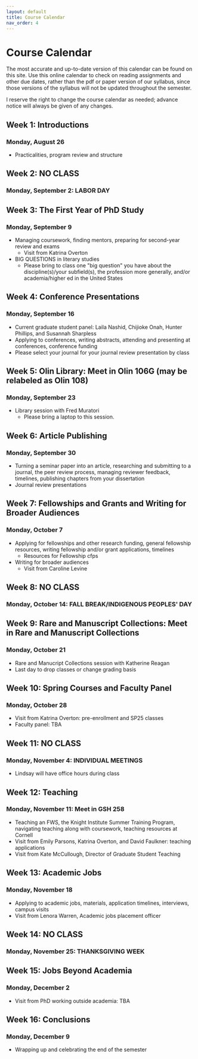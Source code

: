 ```yaml
---
layout: default
title: Course Calendar
nav_order: 4
---
```

# Course Calendar
The most accurate and up-to-date version of this calendar can be found on this site. Use this online calendar to check on reading assignments and other due dates, rather than the pdf or paper version of our syllabus, since those versions of the syllabus will not be updated throughout the semester.

I reserve the right to change the course calendar as needed; advance notice will always be given of any changes.

## Week 1: Introductions
### Monday, August 26
- Practicalities, program review and structure

## Week 2: NO CLASS
### Monday, September 2: LABOR DAY

## Week 3: The First Year of PhD Study
### Monday, September 9
- Managing coursework, finding mentors, preparing for second-year review and exams
    - Visit from Katrina Overton
- BIG QUESTIONS in literary studies
    - Please bring to class one "big question" you have about the discipline(s)/your subfield(s), the profession more generally, and/or academia/higher ed in the United States 

## Week 4: Conference Presentations
### Monday, September 16
- Current graduate student panel: Laila Nashid, Chijioke Onah, Hunter Phillips, and Susannah Sharpless
- Applying to conferences, writing abstracts, attending and presenting at conferences, conference funding
- Please select your journal for your journal review presentation by class

## Week 5: Olin Library: Meet in Olin 106G (may be relabeled as Olin 108)
### Monday, September 23
- Library session with Fred Muratori
    - Please bring a laptop to this session.

## Week 6: Article Publishing
### Monday, September 30
- Turning a seminar paper into an article, researching and submitting to a journal, the peer review process, managing reviewer feedback, timelines, publishing chapters from your dissertation
- Journal review presentations

## Week 7: Fellowships and Grants and Writing for Broader Audiences
### Monday, October 7
- Applying for fellowships and other research funding, general fellowship resources, writing fellowship and/or grant applications, timelines
	- Resources for Fellowship cfps
- Writing for broader audiences
    - Visit from Caroline Levine

## Week 8: NO CLASS
### Monday, October 14: FALL BREAK/INDIGENOUS PEOPLES' DAY

## Week 9: Rare and Manuscript Collections: Meet in Rare and Manuscript Collections
### Monday, October 21
- Rare and Manucript Collections session with Katherine Reagan
- Last day to drop classes or change grading basis

## Week 10: Spring Courses and Faculty Panel
### Monday, October 28
- Visit from Katrina Overton: pre-enrollment and SP25 classes
- Faculty panel: TBA

## Week 11: NO CLASS
### Monday, November 4: INDIVIDUAL MEETINGS
- Lindsay will have office hours during class

## Week 12: Teaching
### Monday, November 11: Meet in GSH 258
- Teaching an FWS, the Knight Institute Summer Training Program, navigating teaching along with coursework, teaching resources at Cornell
- Visit from Emily Parsons, Katrina Overton, and David Faulkner: teaching applications
- Visit from Kate McCullough, Director of Graduate Student Teaching

## Week 13: Academic Jobs
### Monday, November 18
- Applying to academic jobs, materials, application timelines, interviews, campus visits
- Visit from Lenora Warren, Academic jobs placement officer

## Week 14: NO CLASS
### Monday, November 25: THANKSGIVING WEEK

## Week 15: Jobs Beyond Academia
### Monday, December 2
- Visit from PhD working outside academia: TBA

## Week 16: Conclusions
### Monday, December 9
- Wrapping up and celebrating the end of the semester
